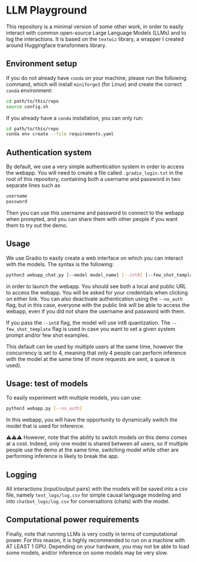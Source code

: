 # LLM Playground

This repository is a minimal version of some other work, in order to easily interact with common open-source 
Large Language Models (LLMs) and to log the interactions. It is based on the `textwiz` library, a wrapper I created around Huggingface transformers library.

## Environment setup

If you do not already have `conda` on your machine, please run the following command, which will install
`miniforge3` (for Linux) and create the correct `conda` environment:

```sh
cd path/to/this/repo
source config.sh
```

If you already have a `conda` installation, you can only run:

```sh
cd path/to/this/repo
conda env create --file requirements.yaml
```

## Authentication system

By default, we use a very simple authentication system in order to access the webapp. You will need to create
a file called `.gradio_login.txt` in the root of this repository, containing both a username and password
in two separate lines such as

```txt
username
password
````

Then you can use this username and password to connect to the webapp when prompted, and you can share them
with other people if you want them to try out the demo.

## Usage

We use Gradio to easily create a web interface on which you can interact with the models. The syntax is the following:

```sh
python3 webapp_chat.py [--model model_name] [--int8] [--few_shot_template template.yaml] [--no_auth]
```

in order to launch the webapp. You should see both a local and public URL to access the webapp. 
You will be asked for your credentials when clicking on either link. You can also deactivate authentication 
using the `--no_auth` flag, but in this case, everyone with the public link will be able to access the webapp, even if you did not share the username and password with them.

If you pass the `--int8` flag, the model will use int8 quantization. The `--few_shot_template` flag is used in case you want to set a given system prompt and/or few shot examples.

This default can be used by multiple users at the same time, however the concurrency is set to 4, meaning that only 4 people can perform inference with the model at the same time (if more requests are sent, a queue is used).

## Usage: test of models

To easily experiment with multiple models, you can use:

```sh
python3 webapp.py [--no_auth]
```

In this webapp, you will have the opportunity to dynamically switch the model that is used for inference. 

⚠️⚠️⚠️ However, note that the ability to switch models on this demo comes at a cost. Indeed, only one model is shared between all users, so if multiple people use the demo at the same time, switching model while other are performing inference is likely to break the app.

## Logging

All interactions (input/output pairs) with the models will be saved into a csv file, namely `text_logs/log.csv`
for simple causal language modeling and into `chatbot_logs/log.csv` for conversations (chats) with the model.

## Computational power requirements

Finally, note that running LLMs is very costly in terms of computational power. For this reason, it is highly
recommended to run on a machine with AT LEAST 1 GPU. Depending on your hardware, you may not be able to load
some models, and/or inference on some models may be very slow.
